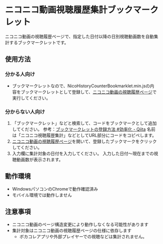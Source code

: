 # ニコニコ動画視聴履歴集計ブックマークレット

ニコニコ動画の視聴履歴ページで、指定した日付以降の日別視聴動画数を自動集計するブックマークレットです。

## 使用方法

### 分かる人向け
- ブックマークレットなので、NicoHistoryCounterBookmarklet.min.jsの内容をブックマークレットとして登録して、[ニコニコ動画の視聴履歴ページ](https://www.nicovideo.jp/my/history)で実行してください。

### 分からない人向け

1. 「ブックマークレット」などと検索して、コードをブックマークとして追加してください。
  参考：[ブックマークレットの登録方法 #効率化 - Qiita](https://qiita.com/aqril_1132/items/b5f9040ccb8cbc705d04)
  名前は「ニコニコ視聴履歴集計」などとしてURL部分にコードをコピペします。
2. [ニコニコ動画の視聴履歴ページ](https://www.nicovideo.jp/my/history)を開いて、登録したブックマークをクリックしてください。
3. 入力欄に集計対象の日付を入力してください。
  入力した日付～現在までの視聴動画数が表示されます。

## 動作環境

- WindowsパソコンのChromeで動作確認済み
- モバイル環境では動作しません

## 注意事項

- ニコニコ動画のページ構造変更により動作しなくなる可能性があります
- 集計対象はニコニコ動画の視聴履歴ページの仕様に依存します
  - ボカコレアプリや外部プレイヤーでの視聴などは集計されません。